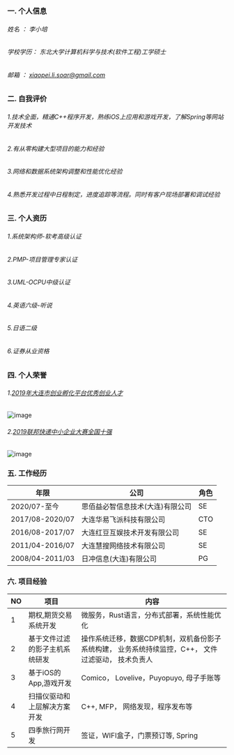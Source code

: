 ### 一. 个人信息
###### 姓名    ： 李小培
###### 学校学历： 东北大学计算机科学与技术(软件工程)工学硕士
###### 邮箱    ： xiaopei.li.soar@gmail.com


### 二. 自我评价
###### 1.技术全面，精通C++程序开发，熟练iOS上应用和游戏开发，了解Spring等网站开发技术
###### 2.有从零构建大型项目的能力和经验
###### 3.网络和数据系统架构调整和性能优化经验
###### 4.熟悉开发过程中日程制定，进度追踪等流程。同时有客户现场部署和调试经验

### 三. 个人资历
###### 1.系统架构师-软考高级认证
###### 2.PMP-项目管理专家认证
###### 3.UML-OCPU中级认证
###### 4.英语六级-听说
###### 5.日语二级
###### 6.证券从业资格

### 四. 个人荣誉
###### 1.[2019年大连市创业孵化平台优秀创业人才](https://wenku.baidu.com/view/3ad77209a800b52acfc789eb172ded630b1c98b6.html)<br>
![image](https://user-images.githubusercontent.com/5185995/131624520-e25a8f9a-e1fe-4433-a22c-362ba02533ff.png)
###### 2.[2019联邦快递中小企业大赛全国十强](https://www.sohu.com/a/317046248_564549)<br>
![image](https://user-images.githubusercontent.com/5185995/131624570-ac6fbe25-02ad-40dd-a4dc-9156905b1467.png)

### 五. 工作经历

| 年限 | 公司 | 角色 |
| -------- | -------- | -------- |
| 2020/07-至今 | 思佰益必智信息技术(大连)有限公司 | SE |
| 2017/08-2020/07 | 大连华易飞派科技有限公司 | CTO |
| 2016/08-2017/07 | 大连红豆互娱技术开发有限公司 | SE |
| 2011/04-2016/07 | 大连慧搜网络技术有限公司 | SE |
| 2008/04-2011/03 | 日冲信息(大连)有限公司 | PG |

### 六. 项目经验

| NO | 项目 | 内容 |
| -------- | -------- | -------- |
| 1| 期权,期货交易系统开发| 微服务，Rust语言，分布式部署，系统性能优化   |
| 2| 基于文件过滤的影子主机系统研发| 操作系统迁移，数据CDP机制，双机备份影子系统构建， 业务系统持续监控，C++， 文件过滤驱动， 技术负责人   |
| 3| 基于iOS的App,游戏开发| Comico， Lovelive，Puyopuyo, 母子手账等  |
| 4| 扫描仪驱动和上层解决方案开发|  C++, MFP， 网络发现，程序发布等  |
| 5| 四季旅行网开发| 签证，WIFI盒子，门票预订等, Spring |

